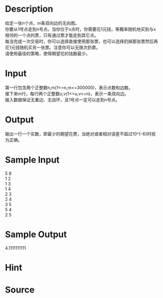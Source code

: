 
# Description

<div class="content"><div>给定一张n个点，m条双向边的无向图。</div>
<div>你要从1号点走到n号点。当你位于x点时，你需要花1元钱，等概率随机地买到与x相邻的一个点的票，只有通过票才能走到其它点。</div>
<div>每当完成一次交易时，你可以选择直接使用那张票，也可以选择扔掉那张票然后再花1元钱随机买另一张票。注意你可以无限次扔票。</div>
<div>请使用最佳的策略，使得期望花的钱数最少。</div>
<div></div></div>

# Input

<div class="content"><div>第一行包含两个正整数n,m(1&lt;=n,m&lt;=300000)，表示点数和边数。</div>
<div>接下来m行，每行两个正整数u,v(1&lt;=u,v&lt;=n)，表示一条双向边。</div>
<div>输入数据保证无重边、无自环，且1号点一定可以走到n号点。</div>
<div></div></div>

# Output

<div class="content"><div>输出一行一个实数，即最少的期望花费，当绝对或者相对误差不超过10^{-6}时视为正确。</div>
<div></div></div>

# Sample Input

<div class="content"><span class="sampledata">5 8<br/>
1 2<br/>
1 3<br/>
1 4<br/>
2 3<br/>
2 4<br/>
3 5<br/>
5 4<br/>
2 5</span></div>

# Sample Output

<div class="content"><span class="sampledata">4.1111111111</span></div>

# Hint

<div class="content"><p></p></div>

# Source

<div class="content"><p><a href="problemset.php?search="></a></p></div>

